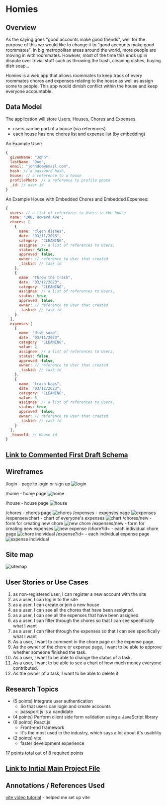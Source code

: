 # Homies 

## Overview

As the saying goes "good accounts make good friends", well for the purpose of this we would like to change it to "good accounts make good roommates". In big metropolitan areas around the world, more people are moving in with roommates. However, most of the time this ends up in dispute over trivial stuff such as throwing the trash, cleaning dishes, buying dish soap...

Homies is a web app that allows roommates to keep track of every roommates chores and expenses relating to the house as well as assign some to people. This app would dimish conflict within the house and keep everyone accountable.


## Data Model

The application will store Users, Houses, Chores and Expenses.

* users can be part of a house (via references)
* each house has one chores list and expense list (by embedding)

An Example User:

```javascript
{
  givenName: "John",
  lastName: "Doe",
  email: "johndoe@email.com",
  hash: // a password hash,
  house: // a reference to a house
  profilePhoto: // a reference to profile photo
  _id: // user id 
}
```

An Example House with Embedded Chores and Embedded Expenses:

```javascript
{
  users: // a list of references to Users in the house
  name: "208, Howard Ave",
  chores: [
    { 
      name: "clean dishes", 
      date: "03/11/2023", 
      category: "CLEANING",
      assignee: // a list of references to Users,
      status: false,
      approved: false,
      owner: // reference to User that created 
      _taskid: // task id
    },
    { 
      name: "Throw the trash", 
      date: "03/12/2023", 
      category: "CLEANING",
      assignee: // a list of references to Users,
      status: true,
      approved: false,
      owner: // reference to User that created 
      _taskid: // task id
    }
  ],
  expenses:[
    { 
      name: "dish soap", 
      date: "03/11/2023", 
      category: "CLEANING",
      value: 2,
      assignee: // a list of references to Users,
      status: false,
      approved: false,
      owner: // reference to User that created 
      _taskid: // task id
    },
    { 
      name: "trash bags", 
      date: "03/12/2023", 
      category: "CLEANING",
      value: 5,
      assignee: // a list of references to Users,
      status: true,
      approved: false,
      owner: // reference to User that created 
      _taskid: // task id
    }
  ],
  _houseId: // House id
}
```


## [Link to Commented First Draft Schema](homies-backend/db.mjs) 

## Wireframes

/login - page to login or sign up
![login](documentation/UX-03.jpg)

/home - home page
![home](documentation/UX-04.jpg)

/house - house page
![house](documentation/UX-05.jpg)

/chores - chores page
![chores](documentation/UX-06.jpg)
/expenses - expenses page
![expenses](documentation/UX-07.jpg)
/expenses/chart - chart of everyone's expenses
![chart](documentation/UX-08.jpg)
/chores/new - form for creating new chore
![new chore](documentation/UX-09.jpg)
/expenses/new - form for creating new expenses
![new expense](documentation/UX-10.jpg)
/chore?id= - each individual chore page
![chore individual](documentation/UX-11.jpg)
/expense?id= - each individual expense page
![expense individual](documentation/UX-12.jpg)

## Site map

![sitemap](documentation/UX-02.jpg)

## User Stories or Use Cases

1. as non-registered user, I can register a new account with the site
2. as a user, I can log in to the site
3. as a user, I can create or join a new house 
4. as a user, I can see all the chores that have been assigned.
5. as a user, I can see all the expenses that have been assigned.
6. as a user, I can filter through the chores so that I can see specifically what I want
7. as a user, I can filter through the expenses so that I can see specifically what I want
8. As a user, I want to comment in the chore page or the expense page.
9. As the owner of the chore or expense page, I want to be able to approve whether someone finished the task.
10. As a user, I want to be able to change the status of a task.
11. As a user, I want to be able to see a chart of how much money everyone contributed.
12. As the owner of a task, I want to be able to delete it.
## Research Topics

* (5 points) Integrate user authentication
  *  So that users can login and create accounts
  *  passport js is a candidate
* (4 points) Perform client side form validation using a JavaScript library
* (6 points) React.js
  * Front-end framework
  * It's the most used in the industry, which says a lot about it's usability
* (2 points) vite
  * faster development experience

17 points total out of 8 required points

## [Link to Initial Main Project File](homies-backend/app.mjs) 

## Annotations / References Used
[vite video tutorial](https://www.youtube.com/watch?v=KCrXgy8qtjM) - helped me set up vite